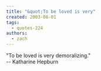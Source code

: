 ```yaml
---
title: "&quot;To be loved is very"
created: 2003-08-01
tags: 
  - quotes-224
authors: 
  - zach
---
```


"To be loved is very demoralizing."  
\-- Katharine Hepburn
